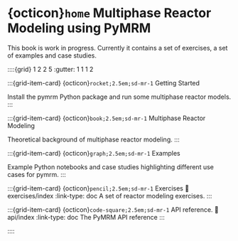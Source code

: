 # {octicon}`home` Multiphase Reactor Modeling using PyMRM

This book is work in progress. Currently it contains a set of exercises, a set of examples and case studies.

::::{grid} 1 2 2 5
:gutter: 1 1 1 2

:::{grid-item-card} {octicon}`rocket;2.5em;sd-mr-1` Getting Started

Install the pymrm Python package and run some multiphase reactor models.
:::

:::{grid-item-card} {octicon}`book;2.5em;sd-mr-1` Multiphase Reactor Modeling

Theoretical background of multiphase reactor modeling.
:::

:::{grid-item-card} {octicon}`graph;2.5em;sd-mr-1` Examples

Example Python notebooks and case studies highlighting different use cases for pymrm.
:::

:::{grid-item-card} {octicon}`pencil;2.5em;sd-mr-1` Exercises
:link: exercises/index
:link-type: doc
A set of reactor modeling exercises.
:::

:::{grid-item-card} {octicon}`code-square;2.5em;sd-mr-1` API reference.
:link: api/index
:link-type: doc
The PyMRM API reference
:::

::::